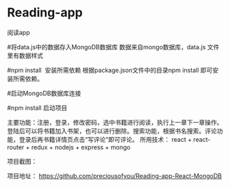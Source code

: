 # Reading-app
阅读app

#将data.js中的数据存入MongoDB数据库
数据来自mongo数据库，data.js 文件里有数据样式

#npm install  安装所需依赖
根据package.json文件中的目录npm install 即可安装所需依赖。

#启动MongoDB数据库连接

#npm install 启动项目

主要功能：注册，登录，修改密码，选中书籍进行阅读，执行上一章下一章操作。登陆后可以将书籍加入书架，也可以进行删除。搜索功能，根据书名搜索。评论功能，登录后再书籍详情页点击“写评论”即可评论。
所用技术： react + react-router + redux + nodejs + express + mongo

项目截图：



项目地址： https://github.com/preciousofyou/Reading-app-React-MongoDB
